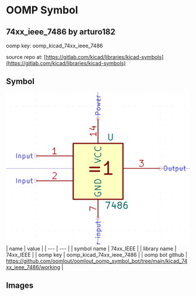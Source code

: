 # OOMP Symbol  
## 74xx_ieee_7486  by arturo182  
  
oomp key: oomp_kicad_74xx_ieee_7486  
  
source repo at: [https://gitlab.com/kicad/libraries/kicad-symbols](https://gitlab.com/kicad/libraries/kicad-symbols)  
## Symbol  
  
[![working.png](working_600.png)](working.png)  
| name | value | 
| --- | --- | 
| symbol name | 74xx_IEEE | 
| library name | 74xx_IEEE | 
| oomp key | oomp_kicad_74xx_ieee_7486 | 
| oomp bot github | https://github.com/oomlout/oomlout_oomp_symbol_bot/tree/main/kicad_74xx_ieee_7486/working | 
## Images  
